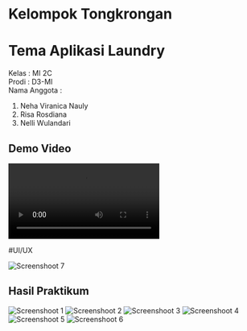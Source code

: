 # Kelompok Tongkrongan
# Tema Aplikasi Laundry
Kelas : MI 2C <br />
Prodi : D3-MI <br />
Nama Anggota :
1. Neha Viranica Nauly <br />
2. Risa Rosdiana <br />
3. Nelli Wulandari <br />

## Demo Video
![Demo video](demoaplikasi.mp4)

#UI/UX

![Screenshoot 7](figmalaundry.png)

## Hasil Praktikum

![Screenshoot 1](img/01.png)
![Screenshoot 2](img/2.jpeg)
![Screenshoot 3](img/03.png)
![Screenshoot 4](img/04.jpeg)
![Screenshoot 5](img/05.png)
![Screenshoot 6](img/06.png)

